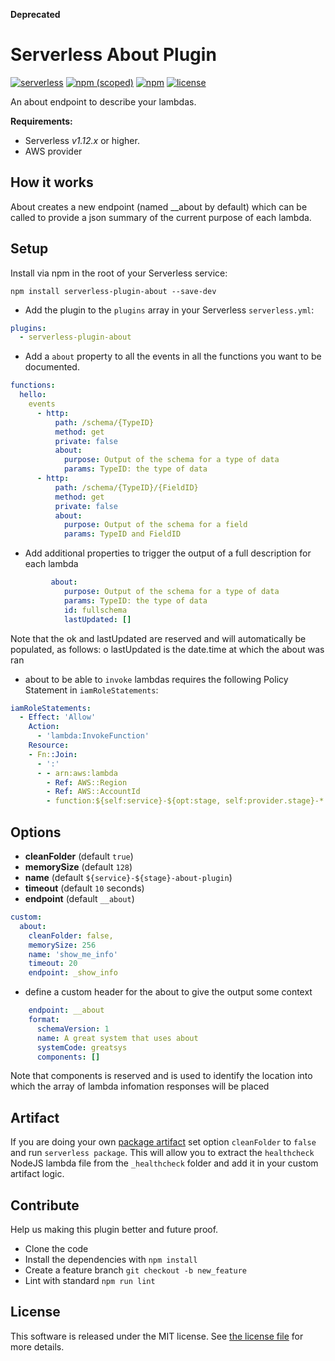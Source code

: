 **Deprecated**

# Serverless About Plugin

[![serverless](http://public.serverless.com/badges/v3.svg)](http://www.serverless.com)
[![npm (scoped)](https://img.shields.io/npm/v/serverless-plugin-about.svg)](https://www.npmjs.com/package/serverless-plugin-about)
[![npm](https://img.shields.io/npm/dw/serverless-plugin-about.svg)](https://www.npmjs.com/package/serverless-plugin-about)
[![license](https://img.shields.io/npm/l/serverless-plugin-about.svg)](https://raw.githubusercontent.com/Financial-Times/serverless-plugin-about/master/LICENSE)

An about endpoint to describe your lambdas.

**Requirements:**

* Serverless _v1.12.x_ or higher.
* AWS provider

## How it works

About creates a new endpoint (named \_\_about by default) which can be called to provide a json summary of the current purpose of each lambda.

## Setup

Install via npm in the root of your Serverless service:

```
npm install serverless-plugin-about --save-dev
```

* Add the plugin to the `plugins` array in your Serverless `serverless.yml`:

```yml
plugins:
  - serverless-plugin-about
```

* Add a `about` property to all the events in all the functions you want to be documented.

```yml
functions:
  hello:
    events
      - http:
          path: /schema/{TypeID}
          method: get
          private: false
          about:
            purpose: Output of the schema for a type of data
            params: TypeID: the type of data
      - http:
          path: /schema/{TypeID}/{FieldID}
          method: get
          private: false
          about:
            purpose: Output of the schema for a field
            params: TypeID and FieldID
```

* Add additional properties to trigger the output of a full description for each lambda

```yml
         about:
            purpose: Output of the schema for a type of data
            params: TypeID: the type of data
            id: fullschema
            lastUpdated: []
```

Note that the ok and lastUpdated are reserved and will automatically be populated, as follows:
o lastUpdated is the date.time at which the about was ran

* about to be able to `invoke` lambdas requires the following Policy Statement in `iamRoleStatements`:

```yaml
iamRoleStatements:
  - Effect: 'Allow'
    Action:
      - 'lambda:InvokeFunction'
    Resource:
    - Fn::Join:
      - ':'
      - - arn:aws:lambda
        - Ref: AWS::Region
        - Ref: AWS::AccountId
        - function:${self:service}-${opt:stage, self:provider.stage}-*
```

## Options

* **cleanFolder** (default `true`)
* **memorySize** (default `128`)
* **name** (default `${service}-${stage}-about-plugin`)
* **timeout** (default `10` seconds)
* **endpoint** (default `__about`)

```yml
custom:
  about:
    cleanFolder: false,
    memorySize: 256
    name: 'show_me_info'
    timeout: 20
    endpoint: _show_info
```

* define a custom header for the about to give the output some context

```yml
    endpoint: __about
    format:
      schemaVersion: 1
      name: A great system that uses about
      systemCode: greatsys
      components: []
```

Note that components is reserved and is used to identify the location into which the array of lambda infomation responses will be placed

## Artifact

If you are doing your own [package artifact](https://serverless.com/framework/docs/providers/aws/guide/packaging#artifact) set option `cleanFolder` to `false` and run `serverless package`. This will allow you to extract the `healthcheck` NodeJS lambda file from the `_healthcheck` folder and add it in your custom artifact logic.

## Contribute

Help us making this plugin better and future proof.

* Clone the code
* Install the dependencies with `npm install`
* Create a feature branch `git checkout -b new_feature`
* Lint with standard `npm run lint`

## License

This software is released under the MIT license. See [the license file](LICENSE) for more details.
